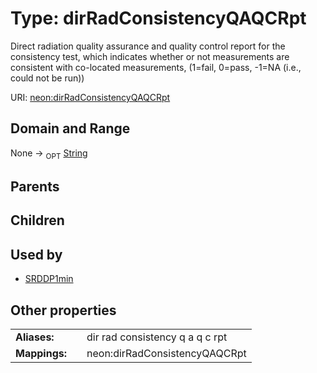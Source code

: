 
# Type: dirRadConsistencyQAQCRpt


Direct radiation quality assurance and quality control report for the consistency test, which indicates whether or not measurements are consistent with co-located measurements, (1=fail, 0=pass, -1=NA (i.e., could not be run))

URI: [neon:dirRadConsistencyQAQCRpt](https://data.neonscience.org/dirRadConsistencyQAQCRpt)


## Domain and Range

None ->  <sub>OPT</sub> [String](types/String.md)

## Parents


## Children


## Used by

 * [SRDDP1min](SRDDP1min.md)

## Other properties

|  |  |  |
| --- | --- | --- |
| **Aliases:** | | dir rad consistency q a q c rpt |
| **Mappings:** | | neon:dirRadConsistencyQAQCRpt |

